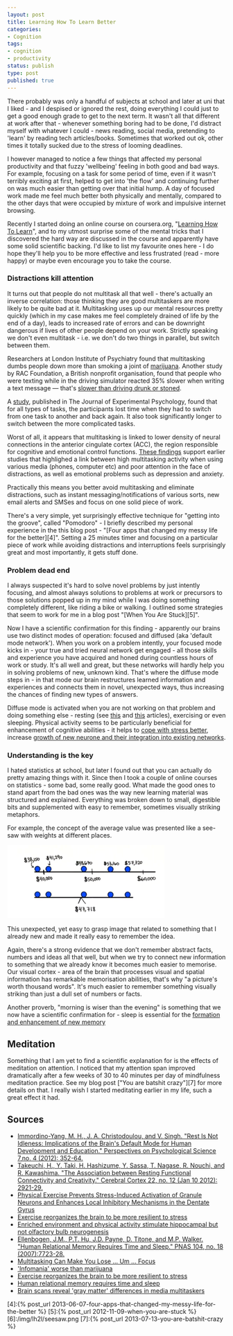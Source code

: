 ```yaml
---
layout: post
title: Learning How To Learn Better
categories:
- Cognition
tags:
- cognition
- productivity
status: publish
type: post
published: true
---
```

There probably was only a handful of subjects at school and later at uni that I liked - and I
despised or ignored the rest, doing everything I could just to get a good enough grade to get to the
next term. It wasn't all that different at work after that - whenever something boring had to be
done, I'd distract myself with whatever I could - news reading, social media, pretending to 'learn'
by reading tech articles/books. Sometimes that worked out ok, other times it totally sucked due to
the stress of looming deadlines.

I however managed to notice a few things that affected my personal productivity and that fuzzy
'wellbeing' feeling in both good and bad ways. For example, focusing on a task for some period of
time, even if it wasn't terribly exciting at first, helped to get into 'the flow' and continuing
further on was much easier than getting over that initial hump. A day of focused work made me feel
much better both physically and mentally, compared to the other days that were occupied by mixture
of work and impulsive internet browsing.

Recently I started doing an online course on coursera.org, "[Learning How To
Learn](https://www.coursera.org/course/learning)", and to my utmost surprise some of the mental
tricks that I discovered the hard way are discussed in the course and apparently have some solid
scientific backing. I'd like to list my favourite ones here - I do hope they'll help you to be more
effective and less frustrated (read - more happy) or maybe even encourage you to take the course.

### Distractions kill attention

It turns out that people do not multitask all that well - there's actually an inverse correlation:
those thinking they are good multitaskers are more likely to be quite bad at it. Multitasking uses
up our mental resources pretty quickly (which in my case makes me feel completely drained of life by
the end of a day), leads to increased rate of errors and can be downright dangerous if lives of
other people depend on your work. Strictly speaking we don't even multitask - i.e. we don't do two
things in parallel, but switch between them.

Researchers at London Institute of Psychiatry found that multitasking dumbs people down more than
smoking a joint of [marijuana][1]. Another study by RAC Foundation, a British nonprofit organisation,
found that people who were texting while in the driving simulator reacted 35% slower when writing a
text message — that's [slower than driving drunk or stoned][2].

A [study][3], published in The Journal of Experimental Psychology, found that for all types of
tasks, the participants lost time when they had to switch from one task to another and back again.
It also took significantly longer to switch between the more complicated tasks.

Worst of all, it appears that multitasking is linked to lower density of neural connections in the
anterior cingulate cortex (ACC), the region responsible for cognitive and emotional control functions.
[These findings](http://www.eurekalert.org/pub_releases/2014-09/uos-bsr092314.php)
support earlier studies that highlighed a link between high multitasking activity when using various
media (phones, computer etc) and poor attention in the face of distractions, as well as emotional
problems such as depression and anxiety.

Practically this means you better avoid multitasking and eliminate distractions, such as instant
messaging/notifications of various sorts, new email alerts and SMSes and focus on one solid piece of
work.

There's a very simple, yet surprisingly effective technique for "getting into the groove", called
"Pomodoro" - I briefly described my personal experience in the this blog post - "[Four apps that
changed my messy life for the better][4]". Setting a 25 minutes timer and focusing on a particular
piece of work while avoiding distractions and interruptions feels surprisingly great and most
importantly, it gets stuff done.

### Problem dead end
I always suspected it's hard to solve novel problems by just intently focusing, and almost always
solutions to problems at work or precursors to those solutions popped up in my mind while I was
doing something completely different, like riding a bike or walking. I outlined some strategies that
seem to work for me in a blog post "[When You Are Stuck][5]".

Now I have a scientific confirmation for this finding - apparently our brains use two distinct modes
of operation: focused and diffused (aka 'default mode network'). When you work on a problem
intently, your focused mode kicks in - your true and tried neural network get engaged - all those
skills and experience you have acquired and honed during countless hours of work or study. It's all
well and great, but these networks will hardly help you in solving problems of new, unknown kind.
That's where the diffuse mode steps in - in that mode our brain restructures learned information and
experiences and connects them in novel, unexpected ways, thus increasing the chances of finding new
types of answers.

Diffuse mode is activated when you are not working on that problem and doing something else -
resting (see [this](http://www-bcf.usc.edu/~immordin/papers/Immordino-YangetalRESTISNOTIDLENESSPPS2012.pdf)
and [this](http://www.ncbi.nlm.nih.gov/pubmed/22235031) articles), exercising or even sleeping. Physical activity seems
to be particularly beneficial for enhancement of cognitive abilities - it helps to
[cope with stress better](http://www.princeton.edu/main/news/archive/S37/28/70Q72/index.xml?section=topstories),
increase [growth of new neurone and their integration into existing networks](http://onlinelibrary.wiley.com/doi/10.1046/j.1460-9568.2003.02647.x/abstract;jsessionid=E4134A5195F3AD3E841B52CBD741F937.f01t03?deniedAccessCustomisedMessage=&userIsAuthenticated=false).

### Understanding is the key
I hated statistics at school, but later I found out that you can actually do pretty amazing things
with it. Since then I took a couple of online courses on statistics - some bad, some really good.
What made the good ones to stand apart from the bad ones was the way new learning material was
structured and explained. Everything was broken down to small, digestible bits and supplemented with
easy to remember, sometimes visually striking metaphors.

For example, the concept of the average value was presented like a see-saw with weights at different
places.

<img src="/img/lh2l/seesaw.png" class="img-fluid" alt="mean or average is really a see-saw">

This unexpected, yet easy to grasp image that related to something that I already new and made it
really easy to remember the idea.

Again, there's a strong evidence that we don't remember abstract facts, numbers and ideas all that
well, but when we try to connect new information to something that we already know it becomes much
easier to memorise. Our visual cortex - area of the brain that processes visual and spatial
information has remarkable memorisation abilities, that's why "a picture's worth thousand words".
It's much easier to remember something visually striking than just a dull set of numbers or facts.

Another proverb, "morning is wiser than the evening" is something that we now have a scientific
confirmation for - sleep is essential for the [formation and enhancement of new memory](http://www.pnas.org/content/104/18/7723.abstract)

## Meditation
Something that I am yet to find a scientific explanation for is the effects of meditation on
attention. I noticed that my attention span improved dramatically after a few weeks of 30 to 40
minutes per day of mindfulness meditation practice. See my blog post ["You are batshit crazy"][7] for more
details on that. I really wish I started meditating earlier in my life, such a great effect it had.

## Sources
- [Immordino-Yang, M. H., J. A. Christodoulou, and V. Singh. "Rest Is Not Idleness: Implications of the Brain's Default Mode for Human Development and Education." Perspectives on Psychological Science 7,no. 4 (2012): 352-64.](http://www-bcf.usc.edu/~immordin/papers/Immordino-YangetalRESTISNOTIDLENESSPPS2012.pdf)
- [Takeuchi, H., Y. Taki, H. Hashizume, Y. Sassa, T. Nagase, R. Nouchi, and R. Kawashima. "The Association between Resting Functional Connectivity and Creativity." Cerebral Cortex 22, no. 12 (Jan 10 2012): 2921-29.](http://www.ncbi.nlm.nih.gov/pubmed/22235031)
- [Physical Exercise Prevents Stress-Induced Activation of Granule Neurons and Enhances Local Inhibitory Mechanisms in the Dentate Gyrus](http://www.jneurosci.org/content/33/18/7770.abstract)
- [Exercise reorganizes the brain to be more resilient to stress](http://www.princeton.edu/main/news/archive/S37/28/70Q72/index.xml?section=topstories)
- [Enriched environment and physical activity stimulate hippocampal but not olfactory bulb neurogenesis](http://onlinelibrary.wiley.com/doi/10.1046/j.1460-9568.2003.02647.x/abstract;jsessionid=E4134A5195F3AD3E841B52CBD741F937.f01t03?deniedAccessCustomisedMessage=&userIsAuthenticated=false)
- [Ellenbogen, J.M., P.T. Hu, J.D. Payne, D. Titone, and M.P. Walker. "Human Relational Memory Requires Time and Sleep." PNAS 104, no. 18 (2007):7723-28.](http://www.pnas.org/content/104/18/7723.abstract)
- [Multitasking Can Make You Lose ... Um ... Focus](http://www.nytimes.com/2008/10/25/business/yourmoney/25shortcuts.html)
- ['Infomania' worse than marijuana](http://news.bbc.co.uk/2/hi/uk/4471607.stm)
- [Exercise reorganizes the brain to be more resilient to stress](http://www.princeton.edu/main/news/archive/S37/28/70Q72/index.xml?section=topstories)
- [Human relational memory requires time and sleep](http://www.pnas.org/content/104/18/7723.abstract)
- [Brain scans reveal 'gray matter' differences in media multitaskers](http://www.eurekalert.org/pub_releases/2014-09/uos-bsr092314.php)

[1]:http://news.bbc.co.uk/2/hi/uk/4471607.stm
[2]:http://www.nytimes.com/2008/10/25/business/yourmoney/25shortcuts.html?pagewanted=2
[3]:http://www.nytimes.com/2008/10/25/business/yourmoney/25shortcuts.html
[4]:{% post_url 2013-06-07-four-apps-that-changed-my-messy-life-for-the-better %}
[5]:{% post_url 2012-11-09-when-you-are-stuck %}
[6]:/img/lh2l/seesaw.png
[7]:{% post_url 2013-07-13-you-are-batshit-crazy %}

